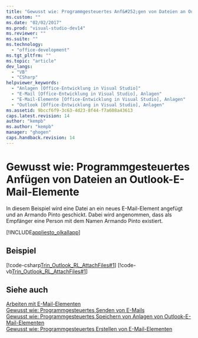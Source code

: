 ```yaml
---
title: "Gewusst wie: Programmgesteuertes Anf&#252;gen von Dateien an Outlook-E-Mail-Elemente"
ms.custom: ""
ms.date: "02/02/2017"
ms.prod: "visual-studio-dev14"
ms.reviewer: ""
ms.suite: ""
ms.technology: 
  - "office-development"
ms.tgt_pltfrm: ""
ms.topic: "article"
dev_langs: 
  - "VB"
  - "CSharp"
helpviewer_keywords: 
  - "Anlagen [Office-Entwicklung in Visual Studio]"
  - "E-Mail [Office-Entwicklung in Visual Studio], Anlagen"
  - "E-Mail-Elemente [Office-Entwicklung in Visual Studio], Anlagen"
  - "Outlook [Office-Entwicklung in Visual Studio], Anlagen"
ms.assetid: 9bccf6f9-3c63-4d23-8f44-f7a608a43613
caps.latest.revision: 14
author: "kempb"
ms.author: "kempb"
manager: "ghogen"
caps.handback.revision: 14
---
```

# Gewusst wie: Programmgesteuertes Anf&#252;gen von Dateien an Outlook-E-Mail-Elemente
  In diesem Beispiel wird eine Datei an ein neues E\-Mail\-Element angefügt und an Armando Pinto geschickt.  Dabei wird angenommen, dass als Empfänger eine Person mit dem Namen Armando Pinto existiert.  
  
 [!INCLUDE[appliesto_olkallapp](../vsto/includes/appliesto-olkallapp-md.md)]  
  
## Beispiel  
 [!code-csharp[Trin_Outlook_RL_AttachFiles#1](../snippets/csharp/VS_Snippets_OfficeSP/Trin_Outlook_RL_AttachFiles/CS/thisaddin.cs#1)]
 [!code-vb[Trin_Outlook_RL_AttachFiles#1](../snippets/visualbasic/VS_Snippets_OfficeSP/Trin_Outlook_RL_AttachFiles/VB/thisaddin.vb#1)]  
  
## Siehe auch  
 [Arbeiten mit E-Mail-Elementen](../vsto/working-with-mail-items.md)   
 [Gewusst wie: Programmgesteuertes Senden von E-Mails](../vsto/how-to-programmatically-send-e-mail-programmatically.md)   
 [Gewusst wie: Programmgesteuertes Speichern von Anlagen von Outlook-E-Mail-Elementen](../vsto/how-to-programmatically-save-attachments-from-outlook-e-mail-items.md)   
 [Gewusst wie: Programmgesteuertes Erstellen von E-Mail-Elementen](../vsto/how-to-programmatically-create-an-e-mail-item.md)  
  
  